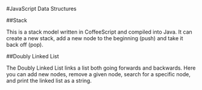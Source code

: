 #JavaScript Data Structures

##Stack

This is a stack model written in CoffeeScript and compiled into Java. It can create a new stack, add a new node to the beginning (push) and take it back off (pop).

##Doubly Linked List

The Doubly Linked List links a list both going forwards and backwards. Here you can add new nodes, remove a given node, search for a specific node, and print the linked list as a string.
